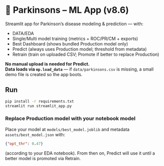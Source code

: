 # 🧠 Parkinsons – ML App (v8.6)

Streamlit app for Parkinson’s disease modeling & prediction — with:
- DATA/EDA
- Single/Multi model training (metrics + ROC/PR/CM + exports)
- Best Dashboard (shows bundled Production model only)
- Predict (always uses Production model; threshold from metadata)
- Retrain (train on uploaded CSV; Promote if better to replace Production)

**No manual upload is needed for Predict.**  
**Data loads via `mp.load_data`** — if `data/parkinsons.csv` is missing, a small demo file is created so the app boots.

## Run
```bash
pip install -r requirements.txt
streamlit run streamlit_app.py
```

### Replace Production model with your notebook model
Place your model at `models/best_model.joblib` and metadata `assets/best_model.json` with:
```json
{"opt_thr": 0.47}
```
(according to your EDA notebook). From then on, Predict will use it until a better model is promoted via Retrain.
